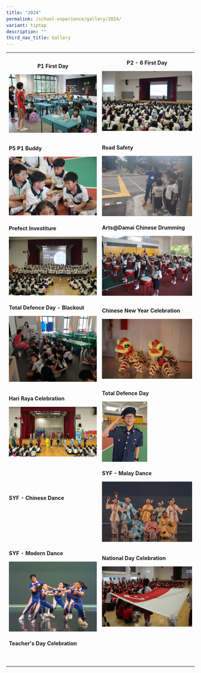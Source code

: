 ```yaml
---
title: "2024"
permalink: /school-experience/gallery/2024/
variant: tiptap
description: ""
third_nav_title: Gallery
---
```

<table style="minWidth: 50px">
<colgroup>
<col>
<col>
</colgroup>
<tbody>
<tr>
<th rowspan="1" colspan="1">
<p>P1 First Day</p><a class="isomer-image-wrapper" href="https://photos.app.goo.gl/bHczRq4g3FVqjRh59"><img style="width: 100%" height="auto" width="100%" alt="" src="/images/Gallery/2024/2024_01_02_P1_Firstday__27_.jpg"></a>
</th>
<th rowspan="1" colspan="1">
<p>P2 - 6 First Day</p><a class="isomer-image-wrapper" href="https://photos.app.goo.gl/7iWicijXvHd5a8Lq7"><img style="width: 100%" height="auto" width="100%" alt="" src="/images/Gallery/2024/2024_01_03___first_day__9_.jpg"></a>
<p></p>
</th>
</tr>
<tr>
<td rowspan="1" colspan="1">
<p><strong>P5 P1 Buddy</strong>
</p><a class="isomer-image-wrapper" href="https://photos.app.goo.gl/417o1usVayuxx6w66"><img style="width: 100%" height="auto" width="100%" alt="" src="/images/Gallery/2024/2024_01_05_buddy__7_.jpg"></a>
</td>
<td rowspan="1" colspan="1">
<p><strong>Road Safety</strong>
</p><a class="isomer-image-wrapper" href="https://photos.app.goo.gl/dYV2PrShTSumTM5R6"><img style="width: 100%" height="auto" width="100%" alt="" src="/images/Gallery/2024/2024_01_11_road_safety__11_.jpg"></a>
</td>
</tr>
<tr>
<td rowspan="1" colspan="1">
<p><strong>Prefect Investiture</strong>
</p><a class="isomer-image-wrapper" href="https://photos.app.goo.gl/Q9M6Dm8dpm1VkrqBA"><img style="width: 100%" height="auto" width="100%" alt="" src="/images/Gallery/2024/2024_02_05_prefectinv__36_.jpg"></a>
</td>
<td rowspan="1" colspan="1">
<p><strong>Arts@Damai Chinese Drumming</strong>
</p><a class="isomer-image-wrapper" href="https://photos.app.goo.gl/7kaAb4fhdzaiFE4y8"><img style="width: 100%" height="auto" width="100%" alt="" src="/images/Gallery/2024/2024_02_05_artdamai__76_.jpg"></a>
</td>
</tr>
<tr>
<td rowspan="1" colspan="1">
<p><strong>Total Defence Day - Blackout</strong>
</p><a class="isomer-image-wrapper" href="https://photos.app.goo.gl/QV4dESBM451fcHDm9"><img style="width: 100%" height="auto" width="100%" alt="" src="/images/Gallery/2024/2024_02_15_blackout__22_.jpg"></a>
</td>
<td rowspan="1" colspan="1">
<p><strong>Chinese New Year Celebration</strong>
</p><a class="isomer-image-wrapper" href="https://photos.app.goo.gl/X6Xx1SLvpDxazLYD8"><img style="width: 100%" height="auto" width="100%" alt="" src="/images/Gallery/2024/2024_02_09_cny_J__32_.jpg"></a>
</td>
</tr>
<tr>
<td rowspan="1" colspan="1">
<p><strong>Hari Raya Celebration</strong>
</p><a class="isomer-image-wrapper" href="https://photos.app.goo.gl/9a8Mv31R7LrQSRFD8"><img style="width: 100%" height="auto" width="100%" alt="" src="/images/Gallery/2024/2024_04_15_HariRaya__4_.jpg"></a>
</td>
<td rowspan="1" colspan="1">
<p><strong>Total Defence Day</strong>
</p><a class="isomer-image-wrapper" href="https://photos.app.goo.gl/4mqirEpXQJ7r11Bd8"><img style="width: 50%;" height="auto" width="100%" alt="" src="/images/Gallery/2024/2024_05_11_defenceday.jpg"></a>
</td>
</tr>
<tr>
<td rowspan="1" colspan="1">
<p><strong>SYF - Chinese Dance</strong>
</p><a class="isomer-image-wrapper" href="https://photos.app.goo.gl/iACMtTjKSjFPNiix8"><img style="width: 100%" height="auto" width="100%" alt="" src="/images/Gallery/2024/2024_04_05_SYF_Chinese_Dance__15_.jpg"></a>
<p></p>
</td>
<td rowspan="1" colspan="1">
<p><strong>SYF - Malay Dance</strong>
</p><a class="isomer-image-wrapper" href="https://photos.app.goo.gl/6UhqyZLvkze2kNEJA"><img style="width: 100%" height="auto" width="100%" alt="" src="/images/Gallery/2024/2024_04_22_SYF_Malay_Dance__27_.jpg"></a>
</td>
</tr>
<tr>
<td rowspan="1" colspan="1">
<p><strong>SYF - Modern Dance</strong>
</p><a class="isomer-image-wrapper" href="https://photos.app.goo.gl/kSuBvUJ9G8Czspw26"><img style="width: 100%" height="auto" width="100%" alt="" src="/images/Gallery/2024/2024_06_28_SYF_MOdern_Dance__22_.jpg"></a>
</td>
<td rowspan="1" colspan="1">
<p><strong>National Day Celebration</strong>
</p><a class="isomer-image-wrapper" href="https://photos.app.goo.gl/2oyzDgGth23QoP7w8"><img style="width: 100%" height="auto" width="100%" alt="" src="/images/Gallery/2024/2024_08_08_national_day_J__6_.jpg"></a>
</td>
</tr>
<tr>
<td rowspan="1" colspan="1">
<p><strong>Teacher's Day Celebration</strong>
</p>
<div class="isomer-image-wrapper">
<img style="width: 100%" height="auto" width="100%" alt="" src="/images/Gallery/2024/2024_08_29_teacherday__1_.jpg">
</div>
</td>
<td rowspan="1" colspan="1">
<p></p>
</td>
</tr>
<tr>
<td rowspan="1" colspan="1">
<p></p>
</td>
<td rowspan="1" colspan="1">
<p></p>
</td>
</tr>
</tbody>
</table>
<p></p>